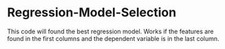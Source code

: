 # Regression-Model-Selection

This code will found the best regression model. Works if the features are found in the first columns and the dependent variable is in the last column.
